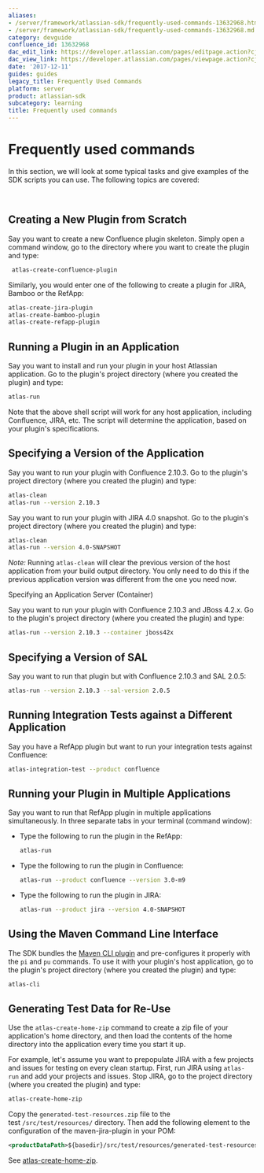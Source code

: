 ```yaml
---
aliases:
- /server/framework/atlassian-sdk/frequently-used-commands-13632968.html
- /server/framework/atlassian-sdk/frequently-used-commands-13632968.md
category: devguide
confluence_id: 13632968
dac_edit_link: https://developer.atlassian.com/pages/editpage.action?cjm=wozere&pageId=13632968
dac_view_link: https://developer.atlassian.com/pages/viewpage.action?cjm=wozere&pageId=13632968
date: '2017-12-11'
guides: guides
legacy_title: Frequently Used Commands
platform: server
product: atlassian-sdk
subcategory: learning
title: Frequently used commands
---
```

# Frequently used commands

In this section, we will look at some typical tasks and give examples of the SDK scripts you can use. The following topics are covered:

 

## Creating a New Plugin from Scratch

Say you want to create a new Confluence plugin skeleton. Simply open a command window, go to the directory where you want to create the plugin and type:

``` bash
 atlas-create-confluence-plugin
```

Similarly, you would enter one of the following to create a plugin for JIRA, Bamboo or the RefApp:

``` bash
atlas-create-jira-plugin
atlas-create-bamboo-plugin
atlas-create-refapp-plugin
```

## Running a Plugin in an Application

Say you want to install and run your plugin in your host Atlassian application. Go to the plugin's project directory (where you created the plugin) and type:

``` bash
atlas-run
```

Note that the above shell script will work for any host application, including Confluence, JIRA, etc. The script will determine the application, based on your plugin's specifications.

## Specifying a Version of the Application

Say you want to run your plugin with Confluence 2.10.3. Go to the plugin's project directory (where you created the plugin) and type:

``` bash
atlas-clean
atlas-run --version 2.10.3
```

Say you want to run your plugin with JIRA 4.0 snapshot. Go to the plugin's project directory (where you created the plugin) and type:

``` bash
atlas-clean
atlas-run --version 4.0-SNAPSHOT
```

*Note:* Running `atlas-clean` will clear the previous version of the host application from your build output directory. You only need to do this if the previous application version was different from the one you need now.

Specifying an Application Server (Container)

Say you want to run your plugin with Confluence 2.10.3 and JBoss 4.2.x. Go to the plugin's project directory (where you created the plugin) and type:

``` bash
atlas-run --version 2.10.3 --container jboss42x
```

## Specifying a Version of SAL

Say you want to run that plugin but with Confluence 2.10.3 and SAL 2.0.5:

``` bash
atlas-run --version 2.10.3 --sal-version 2.0.5
```

## Running Integration Tests against a Different Application

Say you have a RefApp plugin but want to run your integration tests against Confluence:

``` bash
atlas-integration-test --product confluence
```

## Running your Plugin in Multiple Applications

Say you want to run that RefApp plugin in multiple applications simultaneously. In three separate tabs in your terminal (command window):

-   Type the following to run the plugin in the RefApp:

    ``` bash
    atlas-run
    ```

-   Type the following to run the plugin in Confluence:

    ``` bash
    atlas-run --product confluence --version 3.0-m9
    ```

-   Type the following to run the plugin in JIRA:

    ``` bash
    atlas-run --product jira --version 4.0-SNAPSHOT
    ```

## Using the Maven Command Line Interface

The SDK bundles the <a href="http://wiki.github.com/mrdon/maven-cli-plugin" class="external-link">Maven CLI plugin</a> and pre-configures it properly with the `pi` and `pu` commands. To use it with your plugin's host application, go to the plugin's project directory (where you created the plugin) and type:

``` bash
atlas-cli
```

## Generating Test Data for Re-Use

Use the `atlas-create-home-zip` command to create a zip file of your application's home directory, and then load the contents of the home directory into the application every time you start it up.

For example, let's assume you want to prepopulate JIRA with a few projects and issues for testing on every clean startup. First, run JIRA using `atlas-run` and add your projects and issues. Stop JIRA, go to the project directory (where you created the plugin) and type:

``` bash
atlas-create-home-zip
```

Copy the `generated-test-resources.zip` file to the test `/src/test/resources/` directory. Then add the following element to the configuration of the maven-jira-plugin in your POM:

``` xml
<productDataPath>${basedir}/src/test/resources/generated-test-resources.zip</productDataPath>
```

See [atlas-create-home-zip](/server/framework/atlassian-sdk/atlas-create-home-zip).








































































































































































































































































